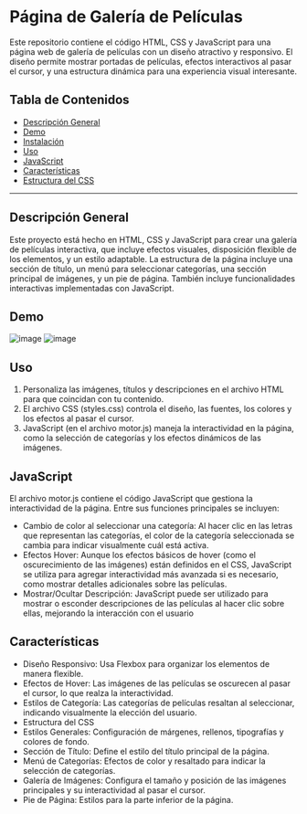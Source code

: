 # Página de Galería de Películas

Este repositorio contiene el código HTML, CSS y JavaScript para una página web de galería de películas con un diseño atractivo y responsivo. El diseño permite mostrar portadas de películas, efectos interactivos al pasar el cursor, y una estructura dinámica para una experiencia visual interesante.

## Tabla de Contenidos

- [Descripción General](#descripción-general)
- [Demo](#demo)
- [Instalación](#instalación)
- [Uso](#uso)
- [JavaScript](#javascript)
- [Características](#características)
- [Estructura del CSS](#estructura-del-css)

---

## Descripción General

Este proyecto está hecho en HTML, CSS y JavaScript para crear una galería de películas interactiva, que incluye efectos visuales, disposición flexible de los elementos, y un estilo adaptable. La estructura de la página incluye una sección de título, un menú para seleccionar categorías, una sección principal de imágenes, y un pie de página. También incluye funcionalidades interactivas implementadas con JavaScript.

## Demo

![image](https://github.com/user-attachments/assets/68b9fada-2f0c-4751-adfd-86d8951cc31c)
![image](https://github.com/user-attachments/assets/dcce88aa-7f53-40fb-a4df-98d0b5c09d90)


## Uso

1. Personaliza las imágenes, títulos y descripciones en el archivo HTML para que coincidan con tu contenido.
2. El archivo CSS (styles.css) controla el diseño, las fuentes, los colores y los efectos al pasar el cursor.
3. JavaScript (en el archivo motor.js) maneja la interactividad en la página, como la selección de categorías y los efectos dinámicos de las imágenes.

## JavaScript

El archivo motor.js contiene el código JavaScript que gestiona la interactividad de la página. Entre sus funciones principales se incluyen:
- Cambio de color al seleccionar una categoría: Al hacer clic en las letras que representan las categorías, el color de la categoría seleccionada se cambia para indicar visualmente cuál está activa.
- Efectos Hover: Aunque los efectos básicos de hover (como el oscurecimiento de las imágenes) están definidos en el CSS, JavaScript se utiliza para agregar interactividad más avanzada si es necesario, como mostrar detalles adicionales sobre las películas.
- Mostrar/Ocultar Descripción: JavaScript puede ser utilizado para mostrar o esconder descripciones de las películas al hacer clic sobre ellas, mejorando la interacción con el usuario

## Características

- Diseño Responsivo: Usa Flexbox para organizar los elementos de manera flexible.
- Efectos de Hover: Las imágenes de las películas se oscurecen al pasar el cursor, lo que realza la interactividad.
- Estilos de Categoría: Las categorías de películas resaltan al seleccionar, indicando visualmente la elección del usuario.
- Estructura del CSS
- Estilos Generales: Configuración de márgenes, rellenos, tipografías y colores de fondo.
- Sección de Título: Define el estilo del título principal de la página.
- Menú de Categorías: Efectos de color y resaltado para indicar la selección de categorías.
- Galería de Imágenes: Configura el tamaño y posición de las imágenes principales y su interactividad al pasar el cursor.
- Pie de Página: Estilos para la parte inferior de la página.
